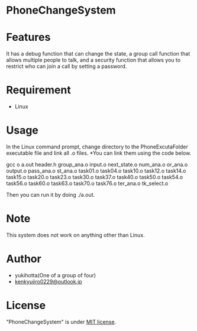 # PhoneChangeSystem

# Features

It has a debug function that can change the state, a group call function that allows multiple people to talk, and a security function that allows you to restrict who can join a call by setting a password.

# Requirement

* Linux

# Usage

In the Linux command prompt, change directory to the PhoneExcutaFolder executable file and link all .o files.
*You can link them using the code below.

gcc o a.out header.h group_ana.o input.o next_state.o
 num_ana.o or_ana.o output.o pass_ana.o st_ana.o
 task01.o task04.o task10.o task12.o task14.o task15.o
 task20.o task23.o task30.o task37.o task40.o task50.o
 task54.o task56.o task60.o task63.o task70.o task76.o
 ter_ana.o tk_select.o

Then you can run it by doing ./a.out.

# Note

This system does not work on anything other than Linux.

# Author

* yukihotta(One of a group of four)
* kenkyujiro0229@outlook.jp

# License

"PhoneChangeSystem" is under [MIT license](https://en.wikipedia.org/wiki/MIT_License).
